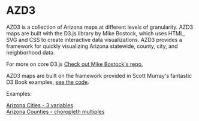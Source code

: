 # AZD3

AZD3 is a collection of Arizona maps at different levels of granularity. AZD3 maps are built with the D3.js library by Mike Bostock, which uses HTML, SVG and CSS to create interactive data visualizations. AZD3 provides a framework for quickly visualizing Arizona statewide, county, city, and neighborhood data. 

For more on core D3.js [Check out Mike Bostock's repo.](https://github.com/mbostock/d3)

AZD3 maps are built on the framework provided in Scott Murray's fantastic D3 Book examples, [see the code](https://github.com/alignedleft/d3-book).

Examples:

[Arizona Cities - 3 variables](http://mikemcdearmon.com/portfolio/techposts/fun-with-d3-maps)  
[Arizona Counties - choropleth multiples](http://mikemcdearmon.com/portfolio/arizona-county-data-visualized-with-d3-js)
